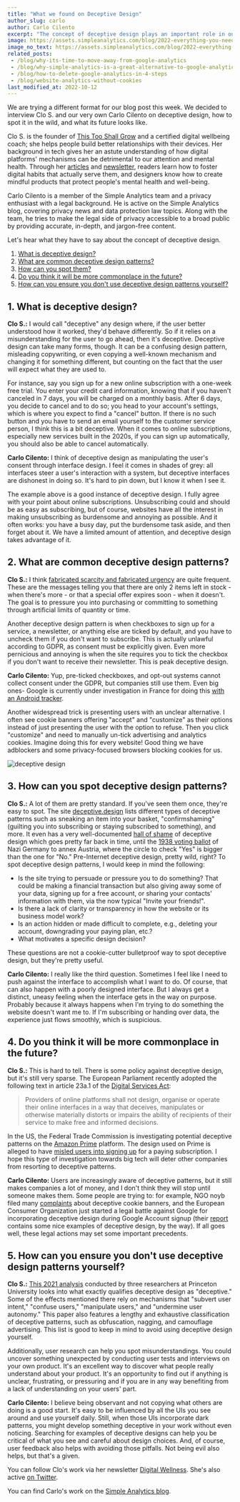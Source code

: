 ```yaml
---
title: "What we found on Deceptive Design"
author_slug: carlo
author: Carlo Cilento
excerpt: "The concept of deceptive design plays an important role in our digital lives, but what is it exactly and how can you spot it"
image: https://assets.simpleanalytics.com/blog/2022-everything-you-need-to-know-about-deceptive-design/social-image.png
image_no_text: https://assets.simpleanalytics.com/blog/2022-everything-you-need-to-know-about-deceptive-design/social-image-no-text.png
related_posts:
 - /blog/why-its-time-to-move-away-from-google-analytics
 - /blog/why-simple-analytics-is-a-great-alternative-to-google-analytics
 - /blog/how-to-delete-google-analytics-in-4-steps
 - /blog/website-analytics-without-cookies
last_modified_at: 2022-10-12
---
```


We are trying a different format for our blog post this week. We decided to interview Clo S. and our very own Carlo Cilento on deceptive design, how to spot it in the wild, and what its future looks like.

Clo S. is the founder of [This Too Shall Grow](https://thistooshallgrow.com/) and a certified digital wellbeing coach; she helps people build better relationships with their devices. Her background in tech gives her an astute understanding of how digital platforms' mechanisms can be detrimental to our attention and mental health. Through her [articles](https://thistooshallgrow.com/blog) and [newsletter](https://thistooshallgrow.com/newsletter), readers learn how to foster digital habits that actually serve them, and designers know how to create mindful products that protect people's mental health and well-being.

Carlo Cilento is a member of the Simple Analytics team and a privacy enthusiast with a legal background. He is active on the Simple Analytics blog, covering privacy news and data protection law topics. Along with the team, he tries to make the legal side of privacy accessible to a broad public by providing accurate, in-depth, and jargon-free content.

Let's hear what they have to say about the concept of deceptive design.

1.  [What is deceptive design?](#1-what-is-deceptive-design)
2.  [What are common deceptive design patterns?](#2-what-are-common-deceptive-design-patterns)
3.  [How can you spot them?](#3-how-can-you-spot-deceptive-design-patterns)
4.  [Do you think it will be more commonplace in the future?](#4-do-you-think-it-will-be-more-commonplace-in-the-future)
5.  [How can you ensure you don't use deceptive design patterns yourself?](#5-how-can-you-ensure-you-dont-use-deceptive-design-patterns-yourself)

## 1. What is deceptive design?

**Clo S.:**
I would call "deceptive" any design where, if the user better understood how it worked, they'd behave differently. So if it relies on a misunderstanding for the user to go ahead, then it's deceptive. Deceptive design can take many forms, though. It can be a confusing design pattern, misleading copywriting, or even copying a well-known mechanism and changing it for something different, but counting on the fact that the user will expect what they are used to.

For instance, say you sign up for a new online subscription with a one-week free trial. You enter your credit card information, knowing that if you haven't canceled in 7 days, you will be charged on a monthly basis. After 6 days, you decide to cancel and to do so; you head to your account's settings, which is where you expect to find a "cancel" button. If there is no such button and you have to send an email yourself to the customer service person, I think this is a bit deceptive. When it comes to online subscriptions, especially new services built in the 2020s, if you can sign up automatically, you should also be able to cancel automatically.

**Carlo Cilento:**
I think of deceptive design as manipulating the user's consent through interface design. I feel it comes in shades of grey: all interfaces steer a user's interaction with a system, but deceptive interfaces are dishonest in doing so. It's hard to pin down, but I know it when I see it.

The example above is a good instance of deceptive design. I fully agree with your point about online subscriptions. Unsubscribing could and should be as easy as subscribing, but of course, websites have all the interest in making unsubscribing as burdensome and annoying as possible. And it often works: you have a busy day, put the burdensome task aside, and then forget about it. We have a limited amount of attention, and deceptive design takes advantage of it.

## 2. What are common deceptive design patterns? 

**Clo S.:**
I think [fabricated scarcity and fabricated urgency](https://thistooshallgrow.com/blog/design-internet-addiction) are quite frequent. These are the messages telling you that there are only 2 items left in stock - when there's more - or that a special offer expires soon - when it doesn't. The goal is to pressure you into purchasing or committing to something through artificial limits of quantity or time.

Another deceptive design pattern is when checkboxes to sign up for a service, a newsletter, or anything else are ticked by default, and you have to uncheck them if you don't want to subscribe. This is actually unlawful according to GDPR, as consent must be explicitly given. Even more pernicious and annoying is when the site requires you to tick the checkbox if you don't want to receive their newsletter. This is peak deceptive design.

**Carlo Cilento:**
Yup, pre-ticked checkboxes, and opt-out systems cannot collect consent under the GDPR, but companies still use them. Even big ones- Google is currently under investigation in France for doing this [with an Android tracker](https://noyb.eu/en/buy-phone-get-tracker-unauthorized-tracking-code-illegally-installed-android-phones).

Another widespread trick is presenting users with an unclear alternative. I often see cookie banners offering "accept" and "customize" as their options instead of just presenting the user with the option to refuse. Then you click "customize" and need to manually un-tick advertising and analytics cookies. Imagine doing this for every website! Good thing we have adblockers and some privacy-focused browsers blocking cookies for us.

<img src="https://assets.simpleanalytics.com/blog/2022-everything-you-need-to-know-about-deceptive-design/social-image-no-text.png" alt="deceptive design" class="border-radius" />
<p class="caption" markdown="1">
</p>

## 3. How can you spot deceptive design patterns?

**Clo S.:**
A lot of them are pretty standard. If you've seen them once, they're easy to spot. The site [deceptive.design](https://www.deceptive.design/) lists different types of deceptive patterns such as sneaking an item into your basket, "confirmshaming" (guilting you into subscribing or staying subscribed to something), and more. It even has a very well-documented [hall of shame](https://www.deceptive.design/hall-of-shame/all) of deceptive design which goes pretty far back in time, until the [1938 voting ballot](https://darkpatterns.uxp2.com/pattern/national-socialist-germany-anschluss-of-austria-ballot/) of Nazi Germany to annex Austria, where the circle to check "Yes" is bigger than the one for "No." Pre-Internet deceptive design, pretty wild, right? To spot deceptive design patterns, I would keep in mind the following:

-   Is the site trying to persuade or pressure you to do something? That could be making a financial transaction but also giving away some of your data, signing up for a free account, or sharing your contacts' information with them, via the now typical "Invite your friends!".
-   Is there a lack of clarity or transparency in how the website or its business model work?
-   Is an action hidden or made difficult to complete, e.g., deleting your account, downgrading your paying plan, etc.?
-   What motivates a specific design decision?

These questions are not a cookie-cutter bulletproof way to spot deceptive design, but they're pretty useful.

**Carlo Cilento:**
I really like the third question. Sometimes I feel like I need to push against the interface to accomplish what I want to do. Of course, that can also happen with a poorly designed interface. But I always get a distinct, uneasy feeling when the interface gets in the way on purpose. Probably because it always happens when I'm trying to do something the website doesn't want me to. If I'm subscribing or handing over data, the experience just flows smoothly, which is suspicious.

## 4. Do you think it will be more commonplace in the future?

**Clo S.:**
This is hard to tell. There is some policy against deceptive design, but it's still very sparse. The European Parliament recently adopted the following text in article 23a.1 of the [Digital Services Act](https://www.europarl.europa.eu/doceo/document/TA-9-2022-0269_EN.html):

> Providers of online platforms shall not design, organise or operate their online interfaces in a way that deceives, manipulates or otherwise materially distorts or impairs the ability of recipients of their service to make free and informed decisions.

In the US, the Federal Trade Commission is investigating potential deceptive patterns on the [Amazon Prime](https://epic.org/ftc-investigation-into-amazon-prime-dark-patterns-intensifies/) platform. The design used on Prime is alleged to have [misled users into signing up](https://www.businessinsider.com/ftc-requests-jeff-bezos-amazon-executives-disappearing-messages-prime-investigation-2022-8?r=US&IR=T) for a paying subscription. I hope this type of investigation towards big tech will deter other companies from resorting to deceptive patterns.

**Carlo Cilento:**
Users are increasingly aware of deceptive patterns, but it still makes companies a lot of money, and I don't think they will stop until someone makes them. Some people are trying to: for example, NGO noyb filed many [complaints](https://noyb.eu/en/project/cookie-banners) about deceptive cookie banners, and the European Consumer Organization just started a legal battle against Google for incorporating deceptive design during Google Account signup (their [report](https://www.beuc.eu/reports/fast-track-surveillance-how-google-makes-privacy-hard-choice-summary) contains some nice examples of deceptive design, by the way). If all goes well, these legal actions may set some important precedents.

## 5. How can you ensure you don't use deceptive design patterns yourself?

**Clo S.:**
[This 2021 analysis](https://arxiv.org/pdf/2101.04843.pdf) conducted by three researchers at Princeton University looks into what exactly qualifies deceptive design as "deceptive." Some of the effects mentioned there rely on mechanisms that "subvert user intent," "confuse users," "manipulate users," and "undermine user autonomy." This paper also features a lengthy and exhaustive classification of deceptive patterns, such as obfuscation, nagging, and camouflage advertising. This list is good to keep in mind to avoid using deceptive design yourself.

Additionally, user research can help you spot misunderstandings. You could uncover something unexpected by conducting user tests and interviews on your own product. It's an excellent way to discover what people really understand about your product. It's an opportunity to find out if anything is unclear, frustrating, or pressuring and if you are in any way benefiting from a lack of understanding on your users' part.

**Carlo Cilento:**
I believe being observant and not copying what others are doing is a good start. It's easy to be influenced by all the UIs you see around and use yourself daily. Still, when those UIs incorporate dark patterns, you might develop something deceptive in your work without even noticing. Searching for examples of deceptive designs can help you be critical of what you see and careful about design choices. And, of course, user feedback also helps with avoiding those pitfalls. Not being evil also helps, but that's a given.


You can follow Clo's work via her newsletter [Digital Wellness](https://thistooshallgrow.com/newsletter). She's also active [on Twitter](https://twitter.com/Clo__S).

You can find Carlo's work on the [Simple Analytics blog](https://www.simpleanalytics.com/blog).
